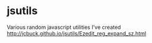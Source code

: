 jsutils
=======

Various random javascript utilities I've created
http://jcbuck.github.io/jsutils/Ezedit_reg_expand_sz.html